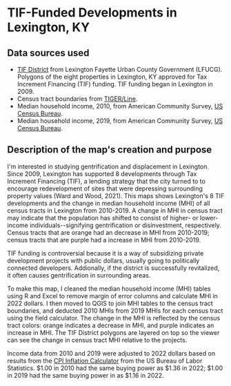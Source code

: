 # TIF-Funded Developments in Lexington, KY

## Data sources used
- [TIF District](https://data-lfucg.hub.arcgis.com/datasets/3a457d1e28464d9dbcbe3091c0b810d6_0/about) from Lexington Fayette Urban County Government (LFUCG). Polygons of the eight properties in Lexington, KY approved for Tax Increment Financing (TIF) funding. TIF funding began in Lexington in 2009.
- Census tract boundaries from [TIGER/Line](https://www.census.gov/cgi-bin/geo/shapefiles/index.php).
- Median household income, 2010, from American Community Survey, [US Census Bureau](https://data.census.gov/).
- Median household income, 2019, from American Community Survey, [US Census Bureau](https://data.census.gov/).

## Description of the map's creation and purpose
I'm interested in studying gentrification and displacement in Lexington. Since 2009, Lexington has supported 8 developments through Tax Increment Financing (TIF), a lending strategy that the city turned to to encourage redevelopment of sites that were depressing surrounding property values (Ward and Wood, 2021). This maps shows Lexington's 8 TIF developments and the change in median household income (MHI) of all census tracts in Lexington from 2010-2019. A change in MHI in census tract may indicate that the population has shifted to consist of higher- or lower-income individuals--signifying gentrification or disinvestment, respectively. Census tracts that are orange had an decrease in MHI from 2010-2019; census tracts that are purple had a increase in MHI from 2010-2019.

TIF funding is controversial because it is a way of subsidizing private development projects with public dollars, usually going to politically connected developers. Addionally, if the district is successfully revitalized, it often causes gentrification in surrounding areas.

To make this map, I cleaned the median household income (MHI) tables using R and Excel to remove margin of error columns and calculate MHI in 2022 dollars. I then moved to QGIS to join MHI tables to the census tract boundaries, and deducted 2010 MHIs from 2019 MHIs for each census tract using the field calculator. The change in the MHI is reflected by the census tract colors: orange indicates a decrease in MHI, and purple indicates an increase in MHI. The TIF District polygons are layered on top so the viewer can see the change in census tract MHI relative to the projects.

Income data from 2010 and 2019 were adjusted to 2022 dollars based on results from the [CPI Inflation Calculator](https://www.bls.gov/data/inflation_calculator.htm) from the US Bureau of Labor Statistics. $1.00 in 2010 had the same buying power as $1.36 in 2022; $1.00 in 2019 had the same buying power in as $1.16 in 2022.
